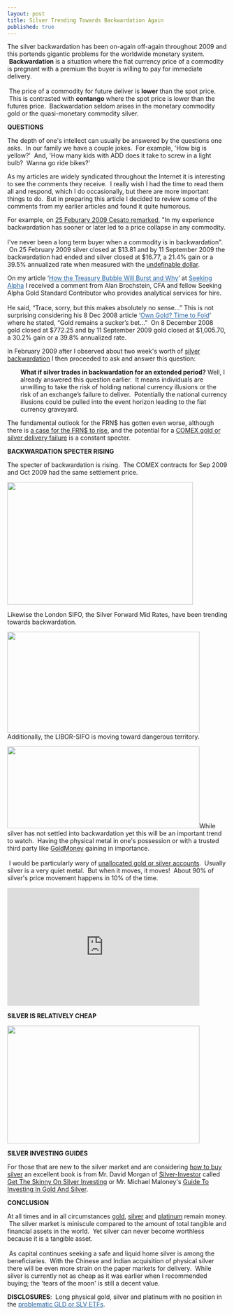 ```yaml
---
layout: post
title: Silver Trending Towards Backwardation Again
published: true
---
```

<p>The silver backwardation has been on-again off-again throughout 2009 and this portends gigantic problems for the worldwide monetary system.  <strong>Backwardation</strong> is a situation where the fiat currency price of a commodity is pregnant with a premium the buyer is willing to pay for immediate delivery. <br/><br/> The price of a commodity for future deliver is <strong>lower</strong> than the spot price.  This is contrasted with <strong>contango</strong> where the spot price is lower than the futures price.  Backwardation seldom arises in the monetary commodity gold or the quasi-monetary commodity silver.</p>
<p><strong>QUESTIONS</strong></p>
<p>The depth of one's intellect can usually be answered by the questions one asks.  In our family we have a couple jokes.  For example, 'How big is yellow?'  And, 'How many kids with ADD does it take to screw in a light bulb?  Wanna go ride bikes?'</p>
<p>As my articles are widely syndicated throughout the Internet it is interesting to see the comments they receive.  I really wish I had the time to read them all and respond, which I do occasionally, but there are more important things to do.  But in preparing this article I decided to review some of the comments from my earlier articles and found it quite humorous.</p>
<p>For example, on <a title="silver" href="http://seekingalpha.com/article/122560-five-weeks-of-silver-backwardation" target="_blank">25 Feburary 2009 Cesato remarked</a>, "In my experience backwardation has sooner or later led to a price collapse in any commodity.<br/><br/> I've never been a long term buyer when a commodity is in backwardation".  On 25 February 2009 silver closed at $13.81 and by 11 September 2009 the backwardation had ended and silver closed at $16.77, a 21.4% gain or a 39.5% annualized rate when measured with the <a title="define the dollar" href="http://www.runtogold.com/2009/05/define-the-dollar-or-else/" target="_blank">undefinable dollar</a>.</p>
<p>On my article ‘<a style="color: #2361a1; text-decoration: underline; padding: 0px; margin: 0px;" href="http://seekingalpha.com/article/115284-how-the-treasury-bubble-will-burst-and-why" target="_blank">How the Treasury Bubble Will Burst and Why</a>‘ at <a style="color: #2361a1; text-decoration: underline; padding: 0px; margin: 0px;" href="http://seekingalpha.com/author/trace-mayer" target="_blank">Seeking Alpha</a> I received a comment from Alan Brochstein, CFA and fellow Seeking Alpha Gold Standard Contributor who provides analytical services for hire.<br/><br/> He said, “Trace, sorry, but this makes absolutely no sense…” This is not surprising considering his 8 Dec 2008 article ‘<a style="color: #2361a1; text-decoration: underline; padding: 0px; margin: 0px;" href="http://seekingalpha.com/article/109582-own-gold-time-to-fold" target="_blank">Own Gold? Time to Fold</a>‘ where he stated, “Gold remains a sucker’s bet…”  On 8 December 2008 gold closed at $772.25 and by 11 September 2009 gold closed at $1,005.70, a 30.2% gain or a 39.8% annualized rate.</p>
<p>In February 2009 after I observed about two week's worth of <a title="silver backwardation" href="http://www.runtogold.com/2009/02/voracious-indian-silver-appetite/" target="_blank">silver backwardation</a> I then proceeded to ask and answer this question:</p>
<p style="padding-left: 30px;"><strong>What if silver trades in backwardation for an extended period?</strong><span style="font-weight: normal; padding: 0px; margin: 0px;"> Well, I already answered this question earlier.  It means individuals are unwilling to take the risk of holding national currency illusions or the risk of an exchange’s failure to deliver.  Potentially the national currency illusions could be pulled into the event horizon leading to the fiat currency graveyard.</span></p>
<p>The fundamental outlook for the FRN$ has gotten even worse, although there is <a title="why dollar would rise" href="http://www.runtogold.com/2009/08/the-case-for-a-rise-in-the-frn-dollar/" target="_blank">a case for the FRN$ to rise</a>, and the potential for a <a title="comex gold silver delivery failure" href="http://www.runtogold.com/2009/06/potential-comex-gold-fail/" target="_blank">COMEX gold or silver delivery failure</a> is a constant specter.</p>
<p><strong>BACKWARDATION SPECTER RISING</strong></p>
<p>The specter of backwardation is rising.  The COMEX contracts for Sep 2009 and Oct 2009 had the same settlement price.</p>
<p><img class="aligncenter" title="silver nymex backwardation" src="{{ site.baseurl }}/images/Silver-NYMEX-14-Sep-2009.jpg" alt="" width="425" height="280" /></p>
<p>Likewise the London SIFO, the Silver Forward Mid Rates, have been trending towards backwardation.</p>
<p><img class="aligncenter" title="Silver backwardation" src="{{ site.baseurl }}/images/Silver-Backwardation-12-Sep-2009.jpg" alt="" width="440" height="231" />Additionally, the LIBOR-SIFO is moving toward dangerous territory.</p>
<p><img class="aligncenter" title="Silver LIBOR SIFO" src="{{ site.baseurl }}/images/Silver-LIBOR-SIFO-12-Sep-2009.jpg" alt="" width="440" height="187" />While silver has not settled into backwardation yet this will be an important trend to watch.  Having the physical metal in one's possession or with a trusted third party like <a title="goldmoney" href="http://www.runtogold.com/goldmoney" target="_blank">GoldMoney</a> gaining in importance. <br/><br/> I would be particularly wary of <a title="unallocated gold or silver account" href="http://goldchat.blogspot.com/2009/06/metal-accounting-i.html" target="_blank">unallocated gold or silver accounts</a>.  Usually silver is a very quiet metal.  But when it moves, it moves!  About 90% of silver's price movement happens in 10% of the time.</p>
<p><object classid="clsid:d27cdb6e-ae6d-11cf-96b8-444553540000" width="440" height="270" codebase="http://download.macromedia.com/pub/shockwave/cabs/flash/swflash.cab#version=6,0,40,0"><param name="allowFullScreen" value="true" /><param name="allowscriptaccess" value="always" /><param name="src" value="http://www.youtube.com/v/c2zsN0zgi6o&amp;hl=en&amp;fs=1&amp;" /><param name="allowfullscreen" value="true" /><embed type="application/x-shockwave-flash" width="440" height="270" src="http://www.youtube.com/v/c2zsN0zgi6o&amp;hl=en&amp;fs=1&amp;" allowscriptaccess="always" allowfullscreen="true"></embed></object></p>
<p><strong>SILVER IS RELATIVELY CHEAP</strong></p>
<p><img class="aligncenter" title="gold silver ratio" src="{{ site.baseurl }}/images/Gold-Silver-Ratio-12-Sept-2009.jpg" alt="" width="440" height="269" /></p>
<p><strong>SILVER INVESTING GUIDES</strong></p>
<p>For those that are new to the silver market and are considering <a title="how to buy silver" href="http://www.runtogold.com/how-to-buy-gold-or-silver/" target="_blank">how to buy silver</a> an excellent book is from Mr. David Morgan of <a title="silver investor" href="http://www.silver-investor.com" target="_blank">Silver-Investor</a> called <a title="get the skinny on silver investing" href="http://www.runtogold.com/2009/06/get-the-skinny-on-silver-investing/" target="_blank">Get The Skinny On Silver Investing</a> or Mr. Michael Maloney's <a title="investing in gold and silver" href="http://www.runtogold.com/guidetoinvestingingoldandsilverbook" target="_blank">Guide To Investing In Gold And Silver</a>.</p>
<p><strong>CONCLUSION</strong></p>
<p>At all times and in all circumstances <a title="how to buy gold" href="http://www.how-to-buy-gold-safely.com/" target="_blank">gold</a>, <a title="how to buy silver" href="http://www.how-to-buy-silver-safely.com/" target="_blank">silver</a> and <a title="how to buy platinum" href="http://www.how-to-buy-platinum-safely.com/" target="_blank">platinum</a> remain money.  The silver market is miniscule compared to the amount of total tangible and financial assets in the world.  Yet silver can never become worthless because it is a tangible asset. <br/><br/> As capital continues seeking a safe and liquid home silver is among the beneficiaries.  With the Chinese and Indian acquisition of physical silver there will be even more strain on the paper markets for delivery.  While silver is currently not as cheap as it was earlier when I recommended buying; the 'tears of the moon' is still a decent value.</p>
<p><strong>DISCLOSURES</strong>:  Long physical gold, silver and platinum with no position in the <a style="color: #2361a1; text-decoration: underline; padding: 0px; margin: 0px;" title="gld etf" href="http://www.runtogold.com/2008/12/a-problem-with-gld-and-slv-etfs/" target="_blank">problematic GLD or SLV ETFs</a>.</p>
